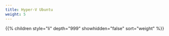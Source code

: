 ```yaml
---
title: Hyper-V Ubuntu
weight: 5
---
```


{{% children style="li" depth="999" showhidden="false" sort="weight" %}}
